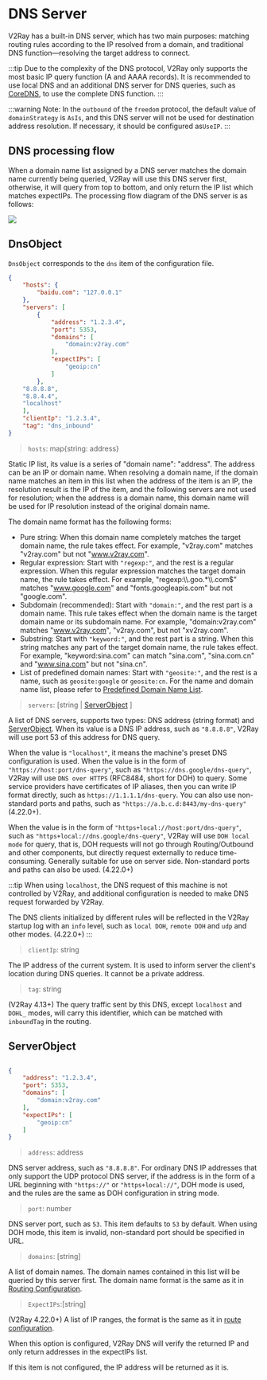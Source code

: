 # DNS Server

V2Ray has a built-in DNS server, which has two main purposes: matching routing rules according to the IP resolved from a domain, and traditional DNS function—resolving the target address to connect.

:::tip Due to the complexity of the DNS protocol, V2Ray only supports the most basic IP query function (A and AAAA records). It is recommended to use local DNS and an additional DNS server for DNS queries, such as [CoreDNS](https://coredns.io/), to use the complete DNS function. :::

:::warning
Note: In the `outbound` of the `freedom` protocol, the default value of `domainStrategy` is `AsIs`, and this DNS server will not be used for destination address resolution. If necessary, it should be configured as`UseIP`.
:::

## DNS processing flow

When a domain name list assigned by a DNS server matches the domain name currently being queried, V2Ray will use this DNS server first, otherwise, it will query from top to bottom, and only return the IP list which matches expectIPs. The processing flow diagram of the DNS server is as follows:

![](/dns_flowchart_en.png)

## DnsObject

`DnsObject` corresponds to the `dns` item of the configuration file.



```json
{
    "hosts": {
        "baidu.com": "127.0.0.1"
    },
    "servers": [
        {
            "address": "1.2.3.4",
            "port": 5353,
            "domains": [
                "domain:v2ray.com"
            ],
            "expectIPs": [
                "geoip:cn"
            ]
        },
    "8.8.8.8",
    "8.8.4.4",
    "localhost"
    ],
    "clientIp": "1.2.3.4",
    "tag": "dns_inbound"
}
```

> `hosts`: map{string: address}

Static IP list, its value is a series of "domain name": "address". The address can be an IP or domain name. When resolving a domain name, if the domain name matches an item in this list when the address of the item is an IP, the resolution result is the IP of the item, and the following servers are not used for resolution; when the address is a domain name, this domain name will be used for IP resolution instead of the original domain name.

The domain name format has the following forms:

* Pure string: When this domain name completely matches the target domain name, the rule takes effect. For example, "v2ray.com" matches "v2ray.com" but not "www.v2ray.com".
* Regular expression: Start with `"regexp:"`, and the rest is a regular expression. When this regular expression matches the target domain name, the rule takes effect. For example, "regexp:\\\\.goo.*\\\\.com$" matches "www.google.com" and "fonts.googleapis.com" but not "google.com".
* Subdomain (recommended): Start with `"domain:"`, and the rest part is a domain name. This rule takes effect when the domain name is the target domain name or its subdomain name. For example, "domain:v2ray.com" matches "www.v2ray.com", "v2ray.com", but not "xv2ray.com".
* Substring: Start with `"keyword:"`, and the rest part is a string. When this string matches any part of the target domain name, the rule takes effect. For example, "keyword:sina.com" can match "sina.com", "sina.com.cn" and "www.sina.com" but not "sina.cn".
* List of predefined domain names: Start with `"geosite:"`, and the rest is a name, such as `geosite:google` or `geosite:cn`. For the name and domain name list, please refer to [Predefined Domain Name List](routing.md#dlc).

>`servers`: \[string | [ServerObject](#serverobject) \]

A list of DNS servers, supports two types: DNS address (string format) and [ServerObject](#serverobject). When its value is a DNS IP address, such as `"8.8.8.8"`, V2Ray will use port 53 of this address for DNS query.

When the value is `"localhost"`, it means the machine's preset DNS configuration is used. When the value is in the form of `"https://host:port/dns-query"`, such as `"https://dns.google/dns-query"`, V2Ray will use `DNS over HTTPS` (RFC8484, short for DOH) to query. Some service providers have certificates of IP aliases, then you can write IP format directly, such as `https://1.1.1.1/dns-query`. You can also use non-standard ports and paths, such as `"https://a.b.c.d:8443/my-dns-query"` (4.22.0+).

When the value is in the form of `"https+local://host:port/dns-query"`, such as `"https+local://dns.google/dns-query"`, V2Ray will use `DOH local mode` for query, that is, DOH requests will not go through Routing/Outbound and other components, but directly request externally to reduce time-consuming. Generally suitable for use on server side. Non-standard ports and paths can also be used. (4.22.0+)

:::tip
When using `localhost`, the DNS request of this machine is not controlled by V2Ray, and additional configuration is needed to make DNS request forwarded by V2Ray.

The DNS clients initialized by different rules will be reflected in the V2Ray startup log with an `info` level, such as `local DOH`, `remote DOH` and `udp` and other modes. (4.22.0+) :::

> `clientIp`: string

The IP address of the current system. It is used to inform server the client's location during DNS queries. It cannot be a private address.

> `tag`: string

(V2Ray 4.13+) The query traffic sent by this DNS, except `localhost` and `DOHL_` modes, will carry this identifier, which can be matched with `inboundTag` in the routing.

## ServerObject

## 

```json
{
    "address": "1.2.3.4",
    "port": 5353,
    "domains": [
        "domain:v2ray.com"
    ],
    "expectIPs": [
        "geoip:cn"
    ]
}
```

> `address`: address

DNS server address, such as `"8.8.8.8"`. For ordinary DNS IP addresses that only support the UDP protocol DNS server, if the address is in the form of a URL beginning with `"https://"` or `"https+local://"`, DOH mode is used, and the rules are the same as DOH configuration in string mode.

> `port`: number

DNS server port, such as `53`. This item defaults to `53` by default. When using DOH mode, this item is invalid, non-standard port should be specified in URL.

> `domains`: \[string\]

A list of domain names. The domain names contained in this list will be queried by this server first. The domain name format is the same as it in [Routing Configuration](routing.md#ruleobject).

> `ExpectIPs`:\[string\]

(V2Ray 4.22.0+) A list of IP ranges, the format is the same as it in [route configuration](routing.md#ruleobject).

When this option is configured, V2Ray DNS will verify the returned IP and only return addresses in the expectIPs list.

If this item is not configured, the IP address will be returned as it is.
